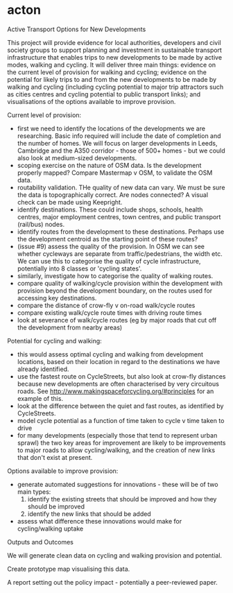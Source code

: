 # acton
Active Transport Options for New Developments

This project will provide evidence for local authorities, developers and civil society groups to support planning and investment in sustainable transport infrastructure that enables trips to new developments to be made by active modes, walking and cycling.
It will deliver three main things: evidence on the current level of provision for walking and cycling; evidence on the potential for likely trips to and from the new developments to be made by walking and cycling (including cycling potential to major trip attractors such as cities centres and cycling potential to public transport links); and visualisations of the options available to improve provision.



Current level of provision:

- first we need to identify the locations of the developments we are researching. Basic info required will include the date of completion and the number of homes. We will focus on larger developments in Leeds, Cambridge and the A350 corridor - those of 500+ homes - but we could also look at medium-sized developments.
- scoping exercise on the nature of OSM data. Is the development properly mapped? Compare Mastermap v OSM, to validate the OSM data. 
- routability validation. THe quality of new data can vary. We must be sure the data is topographically correct. Are nodes connected? A visual check can be made using Keepright.
- identify destinations. These could include shops, schools, health centres, major employment centres, town centres, and public transport (rail/bus) nodes.
- identify routes from the development to these destinations. Perhaps use the development centroid as the starting point of these routes?
- (issue #9) assess the quality of the provision. In OSM we can see whether cycleways are separate from traffic/pedestrians, the width etc. We can use this to categorise the quality of cycle infrastructure, potentially into 8 classes or 'cycling states'. 
- similarly, investigate how to categorise the quality of walking routes.
- compare quality of walking/cycle provision within the development with provision beyond the development boundary, on the routes used for accessing key destinations.
- compare the distance of crow-fly v on-road walk/cycle routes
- compare existing walk/cycle route times with driving route times
- look at severance of walk/cycle routes (eg by major roads that cut off the development from nearby areas)


Potential for cycling and walking:

- this would assess optimal cycling and walking from development locations, based on their location in regard to the destinations we have already identified. 
- use the fastest route on CycleStreets, but also look at crow-fly distances because new developments are often characterised by very circuitous roads. See http://www.makingspaceforcycling.org/#principles for an example of this.
- look at the difference between the quiet and fast routes, as identified by CycleStreets. 
- model cycle potential as a function of time taken to cycle v time taken to drive
- for many developments (especially those that tend to represent urban sprawl) the two key areas for improvement are likely to be improvements to major roads to allow cycling/walking, and the creation of new links that don't exist at present.


Options available to improve provision:

- generate automated suggestions for innovations - these will be of two main types:
  1) identify the existing streets that should be improved and how they should be improved
  2) identify the new links that should be added 
- assess what difference these innovations would make for cycling/walking uptake


Outputs and Outcomes

We will generate clean data on cycling and walking provision and potential.

Create prototype map visualising this data.

A report setting out the policy impact - potentially a peer-reviewed paper.
